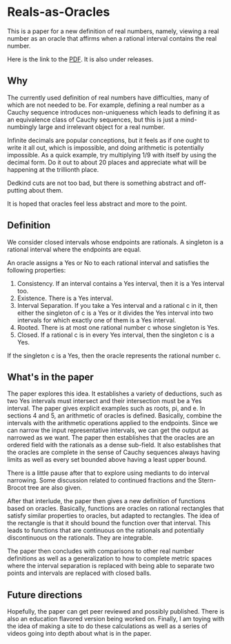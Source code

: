 # Reals-as-Oracles
This is a paper for a new definition of real numbers, namely, viewing a real number as an oracle that affirms when a rational interval contains the real number. 

Here is the link to the [PDF](https://github.com/jostylr/Reals-as-Oracles/releases/download/v0.9.0/Reals_as_Oracles.pdf). It is also under releases.

## Why

The currently used definition of real numbers have difficulties, many of which are not needed to be. For example, defining a real number as a Cauchy sequence introduces non-uniqueness which leads to defining it as an equivalence class of Cauchy sequences, but this is just a mind-numbingly large and irrelevant object for a real number. 

Infinite decimals are popular conceptions, but it feels as if one ought to write it all out, which is impossible, and doing arithmetic is potentially impossible. As a quick example, try multiplying 1/9 with itself by using the decimal form. Do it out to about 20 places and appreciate what will be happening at the trillionth place. 

Dedkind cuts are not too bad, but there is something abstract and off-putting about them. 

It is hoped that oracles feel less abstract and more to the point. 

## Definition

We consider closed intervals whose endpoints are rationals. A singleton is a rational interval where the endpoints are equal. 

An oracle assigns a Yes or No to each rational interval and satisfies the following properties: 

1. Consistency. If an interval contains a Yes interval, then it is a Yes interval too. 
2. Existence. There is a Yes interval. 
3. Interval Separation. If you take a Yes interval and a rational c in it, then either the singleton of c is a Yes or it divides the Yes interval into two intervals for which exactly one of them is a Yes interval. 
4. Rooted. There is at most one rational number c whose singleton is Yes. 
5. Closed. If a rational c is in every Yes interval, then the singleton c is a Yes. 

If the singleton c is a Yes, then the oracle represents the rational number c. 

## What's in the paper

The paper explores this idea. It establishes a variety of deductions, such as two Yes intervals must intersect and their intersection must be a Yes interval. The paper gives explicit examples such as roots, pi, and e.  In sections 4 and 5, an arithmetic of oracles is defined. Basically, combine the intervals with the arithmetic operations applied to the endpoints. Since we can narrow the input representative intervals, we can get the output as narrowed as we want. The paper then establishes that the oracles are an ordered field with the rationals as a dense sub-field. It also establishes that the oracles are complete in the sense of Cauchy sequences always having limits as well as every set bounded above having a least upper bound. 

There is a little pause after that to explore using mediants to do interval narrowing. Some discussion related to continued fractions and the Stern-Brocot tree are also given. 

After that interlude, the paper then gives a new definition of functions based on oracles. Basically, functions are oracles on rational rectangles that satisfy similar properties to oracles, but adapted to rectangles. The idea of the rectangle is that it should bound the function over that interval. This leads to functions that are continuous on the rationals and potentially discontinuous on the rationals. They are integrable. 

The paper then concludes with comparisons to other real number definitions as well as a generalization to how to complete metric spaces where the interval separation is replaced with being able to separate two points and intervals are replaced with closed balls. 

## Future directions

Hopefully, the paper can get peer reviewed and possibly published. There is also an education flavored version being worked on. Finally, I am toying with the idea of making a site to do these calculations as well as a series of videos going into depth about what is in the paper. 
